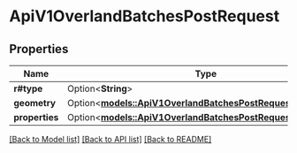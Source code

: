 # ApiV1OverlandBatchesPostRequest

## Properties

Name | Type | Description | Notes
------------ | ------------- | ------------- | -------------
**r#type** | Option<**String**> |  | [optional]
**geometry** | Option<[**models::ApiV1OverlandBatchesPostRequestGeometry**](_api_v1_overland_batches_post_request_geometry.md)> |  | [optional]
**properties** | Option<[**models::ApiV1OverlandBatchesPostRequestProperties**](_api_v1_overland_batches_post_request_properties.md)> |  | [optional]

[[Back to Model list]](../README.md#documentation-for-models) [[Back to API list]](../README.md#documentation-for-api-endpoints) [[Back to README]](../README.md)


